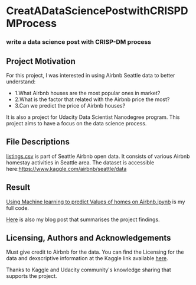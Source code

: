 # CreatADataSciencePostwithCRISPDMProcess
### write a data science post with CRISP-DM process
 
## Project Motivation
 For this project, I was interested in using Airbnb Seattle data to better understand:
 - 1.What Airbnb houses are the most popular ones in market?
 - 2.What is the factor that related with the Airbnb price the most?
 - 3.Can we predict the price of Airbnb houses?

It is also a project for Udacity Data Scientist Nanodegree program. This project aims to have a focus on the data science process.

## File Descriptions
[listings.csv](https://github.com/minyansh7/CreatADataSciencePostwithCRISPDMProcess/blob/main/listings.csv) is part of Seattle Airbnb open data. It consists of various Airbnb homestay activities in Seattle area.
The dataset is accessible here:https://www.kaggle.com/airbnb/seattle/data

## Result
[Using Machine learning to predict Values of homes on Airbnb.ipynb](https://github.com/minyansh7/CreatADataSciencePostwithCRISPDMProcess/blob/main/Using%20Machine%20learning%20to%20predict%20Values%20of%20homes%20on%20Airbnb.ipynb) is my  full code.

[Here](https://minyansh.blogspot.com/2021/06/use-data-science-to-predict-airbnb.html) is also my blog post that summarises the project findings.

## Licensing, Authors and Acknowledgements
Must give credit to Airbnb for the data. You can find the Licensing for the data and dexscriptive information at the Kaggle link available [here](https://www.kaggle.com/airbnb/seattle/data).

Thanks to Kaggle and Udacity community's knowledge sharing that supports the project.
